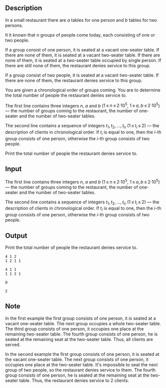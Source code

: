 ## Description

<div><p>In a small restaurant there are <span class="tex-span"><i>a</i></span> tables for one person and <span class="tex-span"><i>b</i></span> tables for two persons. </p><p>It it known that <span class="tex-span"><i>n</i></span> groups of people come today, each consisting of one or two people. </p><p>If a group consist of one person, it is seated at a vacant one-seater table. If there are none of them, it is seated at a vacant two-seater table. If there are none of them, it is seated at a two-seater table occupied by single person. If there are still none of them, the restaurant denies service to this group.</p><p>If a group consist of two people, it is seated at a vacant two-seater table. If there are none of them, the restaurant denies service to this group.</p><p>You are given a chronological order of groups coming. You are to determine the total number of people the restaurant denies service to.</p></div><div class="input-specification"><p>The first line contains three integers <span class="tex-span"><i>n</i></span>, <span class="tex-span"><i>a</i></span> and <span class="tex-span"><i>b</i></span> (<span class="tex-span">1 ≤ <i>n</i> ≤ 2·10<sup class="upper-index">5</sup></span>, <span class="tex-span">1 ≤ <i>a</i>, <i>b</i> ≤ 2·10<sup class="upper-index">5</sup></span>) — the number of groups coming to the restaurant, the number of one-seater and the number of two-seater tables.</p><p>The second line contains a sequence of integers <span class="tex-span"><i>t</i><sub class="lower-index">1</sub>, <i>t</i><sub class="lower-index">2</sub>, ..., <i>t</i><sub class="lower-index"><i>n</i></sub></span> (<span class="tex-span">1 ≤ <i>t</i><sub class="lower-index"><i>i</i></sub> ≤ 2</span>) — the description of clients in chronological order. If <span class="tex-span"><i>t</i><sub class="lower-index"><i>i</i></sub></span> is equal to one, then the <span class="tex-span"><i>i</i></span>-th group consists of one person, otherwise the <span class="tex-span"><i>i</i></span>-th group consists of two people.</p></div><div class="output-specification"><p>Print the total number of people the restaurant denies service to.</p></div>

## Input

<p>The first line contains three integers <span class="tex-span"><i>n</i></span>, <span class="tex-span"><i>a</i></span> and <span class="tex-span"><i>b</i></span> (<span class="tex-span">1 ≤ <i>n</i> ≤ 2·10<sup class="upper-index">5</sup></span>, <span class="tex-span">1 ≤ <i>a</i>, <i>b</i> ≤ 2·10<sup class="upper-index">5</sup></span>) — the number of groups coming to the restaurant, the number of one-seater and the number of two-seater tables.</p><p>The second line contains a sequence of integers <span class="tex-span"><i>t</i><sub class="lower-index">1</sub>, <i>t</i><sub class="lower-index">2</sub>, ..., <i>t</i><sub class="lower-index"><i>n</i></sub></span> (<span class="tex-span">1 ≤ <i>t</i><sub class="lower-index"><i>i</i></sub> ≤ 2</span>) — the description of clients in chronological order. If <span class="tex-span"><i>t</i><sub class="lower-index"><i>i</i></sub></span> is equal to one, then the <span class="tex-span"><i>i</i></span>-th group consists of one person, otherwise the <span class="tex-span"><i>i</i></span>-th group consists of two people.</p>

## Output

<p>Print the total number of people the restaurant denies service to.</p>





```input1
4 1 2
1 2 1 1

```




```input2
4 1 1
1 1 2 1

```




```output1
0

```




```output2
2

```



## Note

<p>In the first example the first group consists of one person, it is seated at a vacant one-seater table. The next group occupies a whole two-seater table. The third group consists of one person, it occupies one place at the remaining two-seater table. The fourth group consists of one person, he is seated at the remaining seat at the two-seater table. Thus, all clients are served.</p><p>In the second example the first group consists of one person, it is seated at the vacant one-seater table. The next group consists of one person, it occupies one place at the two-seater table. It's impossible to seat the next group of two people, so the restaurant denies service to them. The fourth group consists of one person, he is seated at the remaining seat at the two-seater table. Thus, the restaurant denies service to <span class="tex-span">2</span> clients. </p>
